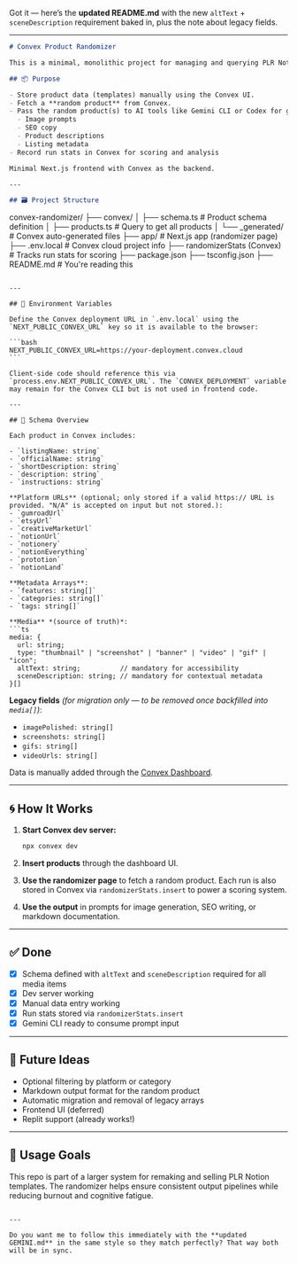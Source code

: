 Got it — here’s the **updated README.md** with the new `altText` + `sceneDescription` requirement baked in, plus the note about legacy fields.

---

```md
# Convex Product Randomizer

This is a minimal, monolithic project for managing and querying PLR Notion templates using Convex as a backend. It is designed to run inside Replit or locally without needing a complex setup.

## 📦 Purpose

- Store product data (templates) manually using the Convex UI.
- Fetch a **random product** from Convex.
- Pass the random product(s) to AI tools like Gemini CLI or Codex for generating:
  - Image prompts
  - SEO copy
  - Product descriptions
  - Listing metadata
- Record run stats in Convex for scoring and analysis

Minimal Next.js frontend with Convex as the backend.

---

## 🗃️ Project Structure

```

convex-randomizer/
├── convex/
│   ├── schema.ts              # Product schema definition
│   ├── products.ts            # Query to get all products
│   └── \_generated/            # Convex auto-generated files
├── app/                      # Next.js app (randomizer page)
├── .env.local                 # Convex cloud project info
├── randomizerStats (Convex)   # Tracks run stats for scoring
├── package.json
├── tsconfig.json
├── README.md                  # You're reading this

````

---

## 🔑 Environment Variables

Define the Convex deployment URL in `.env.local` using the `NEXT_PUBLIC_CONVEX_URL` key so it is available to the browser:

```bash
NEXT_PUBLIC_CONVEX_URL=https://your-deployment.convex.cloud
```

Client-side code should reference this via `process.env.NEXT_PUBLIC_CONVEX_URL`. The `CONVEX_DEPLOYMENT` variable may remain for the Convex CLI but is not used in frontend code.

---

## 🧠 Schema Overview

Each product in Convex includes:

- `listingName: string`
- `officialName: string`
- `shortDescription: string`
- `description: string`
- `instructions: string`

**Platform URLs** (optional; only stored if a valid https:// URL is provided. "N/A" is accepted on input but not stored.):
- `gumroadUrl`
- `etsyUrl`
- `creativeMarketUrl`
- `notionUrl`
- `notionery`
- `notionEverything`
- `prototion`
- `notionLand`

**Metadata Arrays**:
- `features: string[]`
- `categories: string[]`
- `tags: string[]`

**Media** *(source of truth)*:
```ts
media: {
  url: string;
  type: "thumbnail" | "screenshot" | "banner" | "video" | "gif" | "icon";
  altText: string;          // mandatory for accessibility
  sceneDescription: string; // mandatory for contextual metadata
}[]
````

**Legacy fields** *(for migration only — to be removed once backfilled into `media[]`)*:

* `imagePolished: string[]`
* `screenshots: string[]`
* `gifs: string[]`
* `videoUrls: string[]`

Data is manually added through the [Convex Dashboard](https://dashboard.convex.dev/).

---

## 🌀 How It Works

1. **Start Convex dev server:**

   ```bash
   npx convex dev
   ```

2. **Insert products** through the dashboard UI.

3. **Use the randomizer page** to fetch a random product.
   Each run is also stored in Convex via `randomizerStats.insert` to power a scoring system.

4. **Use the output** in prompts for image generation, SEO writing, or markdown documentation.

---

## ✅ Done

* [x] Schema defined with `altText` and `sceneDescription` required for all media items
* [x] Dev server working
* [x] Manual data entry working
* [x] Run stats stored via `randomizerStats.insert`
* [x] Gemini CLI ready to consume prompt input

---

## 🧠 Future Ideas

* Optional filtering by platform or category
* Markdown output format for the random product
* Automatic migration and removal of legacy arrays
* Frontend UI (deferred)
* Replit support (already works!)

---

## 👋 Usage Goals

This repo is part of a larger system for remaking and selling PLR Notion templates. The randomizer helps ensure consistent output pipelines while reducing burnout and cognitive fatigue.

```

---

Do you want me to follow this immediately with the **updated GEMINI.md** in the same style so they match perfectly? That way both will be in sync.
```
